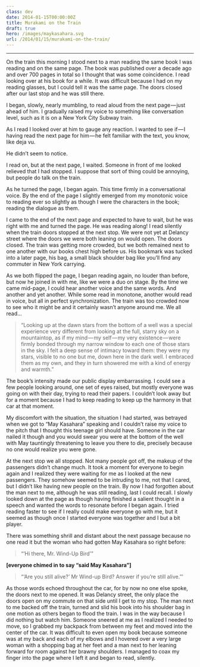 ```yaml
---
class: dev
date: 2014-01-15T00:00:00Z
title: Murakami on the Train 
draft: true
hero: /images/maykasahara.svg
url: /2014/01/15/murakami-on-the-train/
---
```


* * *

On the train this morning I stood next to a man reading the same book I was reading and on the same page. The book was published over a decade ago and over 700 pages in total so I thought that was some coincidence. I read looking over at his book for a while. It was difficult because I had on my reading glasses, but I could tell it was the same page. The doors closed after our last stop and he was still there.

I began, slowly, nearly mumbling, to read aloud from the next page — just ahead of him. I gradually raised my voice to something like conversation level, such as it is on a New York City Subway train.

As I read I looked over at him to gauge any reaction. I wanted to see if — I having read the next page for him — he felt familiar with the text, you know, like deja vu.

He didn’t seem to notice.

I read on, but at the next page, I waited. Someone in front of me looked relieved that I had stopped. I suppose that sort of thing could be annoying, but people do talk on the train.

As he turned the page, I began again. This time firmly in a conversational voice. By the end of the page I slightly emerged from my monotonic voice to reading ever so slightly as though I were the characters in the book; reading the dialogue as them.

I came to the end of the next page and expected to have to wait, but he was right with me and turned the page. He was reading along! I read silently when the train doors stopped at the next stop. We were not yet at Delancy street where the doors we were both leaning on would open. The doors closed. The train was getting more crowded, but we both remained next to one another with our books chest high before us. His bookmark was tucked into a later page, his bag, a small black shoulder bag like you’ll find any commuter in New York carrying.

As we both flipped the page, I began reading again, no louder than before, but now he joined in with me, like we were a duo on stage. By the time we came mid-page, I could hear another voice and the same words. And another and yet another. While some read in monotone, another would read in voice, but all in perfect synchronization. The train was too crowded now to see who it might be and it certainly wasn’t anyone around me. We all read…

> “Looking up at the dawn stars from the bottom of a well was a special experience very different from looking at the full, starry sky on a mountaintop, as if my mind — my self — my very existence — were firmly bonded through my narrow window to each one of those stars in the sky. I felt a deep sense of intimacy toward them: they were my stars, visible to no one but me, down here in the dark well. I embraced them as my own, and they in turn showered me with a kind of energy and warmth.”

The book’s intensity made our public display embarrassing. I could see a few people looking around, one set of eyes raised, but mostly everyone was going on with their day, trying to read their papers. I couldn’t look away but for a moment because I had to keep reading to keep up the harmony in that car at that moment.

My discomfort with the situation, the situation I had started, was betrayed when we got to “May Kasahara” speaking and I couldn’t raise my voice to the pitch that I thought this teenage girl should have. Someone in the car nailed it though and you would swear you were at the bottom of the well with May tauntingly threatening to leave you there to die, precisely because no one would realize you were gone.

At the next stop we all stopped. Not many people got off, the makeup of the passengers didn’t change much. It took a moment for everyone to begin again and I realized they were waiting for me as I looked at the new passengers. They somehow seemed to be intruding to me, not that I cared, but I didn’t like having new people on the train. By now I had forgotten about the man next to me, although he was still reading, last I could recall. I slowly looked down at the page as though having finished a salient thought in a speech and wanted the words to resonate before I began again. I tried reading faster to see if I really could make everyone go with me, but it seemed as though once I started everyone was together and I but a bit player.

There was something shrill and distant about the next passage because no one read it but the woman who had gotten May Kasahara so right before:

> “’Hi there, Mr. Wind-Up Bird’”

**\[everyone chimed in to say “said May Kasahara”\]**

> “‘Are you still alive?’ Mr Wind-up Bird? Answer if you’re still alive.”’

As those words echoed throughout the car, for by now no one else spoke, the doors next to me opened. It was Delancy street, the only place the doors open on my commute on that side until I get to my stop. The man next to me backed off the train, turned and slid his book into his shoulder bag in one motion as others began to flood the train. I was in the way because I did nothing but watch him. Someone sneered at me as I realized I needed to move, so I grabbed my backpack from between my feet and moved into the center of the car. It was difficult to even open my book because someone was at my back and each of my elbows and I hovered over a very large woman with a shopping bag at her feet and a man next to her leaning forward for room against her brawny shoulders. I managed to coax my finger into the page where I left it and began to read, silently.


